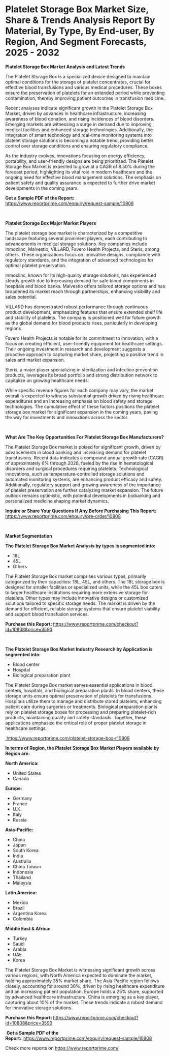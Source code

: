 <p><h1>Platelet Storage Box Market Size, Share & Trends Analysis Report By Material, By Type, By End-user, By Region, And Segment Forecasts, 2025 - 2032</h1></p><p><strong>Platelet Storage Box Market Analysis and Latest Trends</strong></p>
<p><p>The Platelet Storage Box is a specialized device designed to maintain optimal conditions for the storage of platelet concentrates, crucial for effective blood transfusions and various medical procedures. These boxes ensure the preservation of platelets for an extended period while preventing contamination, thereby improving patient outcomes in transfusion medicine.</p><p>Recent analyses indicate significant growth in the Platelet Storage Box Market, driven by advances in healthcare infrastructure, increasing awareness of blood donation, and rising incidences of blood disorders. Emerging markets are witnessing a surge in demand due to improving medical facilities and enhanced storage technologies. Additionally, the integration of smart technology and real-time monitoring systems into platelet storage solutions is becoming a notable trend, providing better control over storage conditions and ensuring regulatory compliance.</p><p>As the industry evolves, innovations focusing on energy efficiency, portability, and user-friendly designs are being prioritized. The Platelet Storage Box Market is expected to grow at a CAGR of 8.50% during the forecast period, highlighting its vital role in modern healthcare and the ongoing need for effective blood management solutions. The emphasis on patient safety and quality assurance is expected to further drive market developments in the coming years.</p></p>
<p><strong>Get a Sample PDF of the Report:&nbsp;</strong> <a href="https://www.reportprime.com/enquiry/request-sample/10808?utm_campaign=3068&utm_medium=2&utm_source=Github&utm_content=ia&utm_term=20032025&utm_id=platelet-storage-box">https://www.reportprime.com/enquiry/request-sample/10808</a></p>
<p>&nbsp;</p>
<p><strong>Platelet Storage Box Major Market Players</strong></p>
<p><p>The platelet storage box market is characterized by a competitive landscape featuring several prominent players, each contributing to advancements in medical storage solutions. Key companies include Inmoclinc, Malvestio, VILLARD, Favero Health Projects, and Steris, among others. These organizations focus on innovative designs, compliance with regulatory standards, and the integration of advanced technologies for optimal platelet preservation. </p><p>Inmoclinc, known for its high-quality storage solutions, has experienced steady growth due to increasing demand for safe blood components in hospitals and blood banks. Malvestio offers tailored storage options and has broadened its market reach through partnerships, enhancing visibility and sales potential. </p><p>VILLARD has demonstrated robust performance through continuous product development, emphasizing features that ensure extended shelf life and stability of platelets. The company is positioned well for future growth as the global demand for blood products rises, particularly in developing regions. </p><p>Favero Health Projects is notable for its commitment to innovation, with a focus on creating efficient, user-friendly equipment for healthcare settings. Their ongoing investment in research and development suggests a proactive approach to capturing market share, projecting a positive trend in sales and market expansion.</p><p>Steris, a major player specializing in sterilization and infection prevention products, leverages its broad portfolio and strong distribution network to capitalize on growing healthcare needs. </p><p>While specific revenue figures for each company may vary, the market overall is expected to witness substantial growth driven by rising healthcare expenditures and an increasing emphasis on blood safety and storage technologies. The cumulative effect of these factors positions the platelet storage box market for significant expansion in the coming years, paving the way for investments and innovations across the sector.</p></p>
<p>&nbsp;</p>
<p><strong>What Are The Key Opportunities For Platelet Storage Box Manufacturers?</strong></p>
<p><p>The Platelet Storage Box market is poised for significant growth, driven by advancements in blood banking and increasing demand for platelet transfusions. Recent data indicates a compound annual growth rate (CAGR) of approximately 6% through 2028, fueled by the rise in hematological disorders and surgical procedures requiring platelets. Technological innovations, such as temperature-controlled storage solutions and automated monitoring systems, are enhancing product efficacy and safety. Additionally, regulatory support and growing awareness of the importance of platelet preservation are further catalyzing market expansion. The future outlook remains optimistic, with potential developments in biobanking and personalized medicine shaping market dynamics.</p></p>
<p><strong>Inquire or Share Your Questions If Any Before Purchasing This Report:</strong> <a href="https://www.reportprime.com/enquiry/pre-order/10808?utm_campaign=3068&utm_medium=2&utm_source=Github&utm_content=ia&utm_term=20032025&utm_id=platelet-storage-box">https://www.reportprime.com/enquiry/pre-order/10808</a></p>
<p>&nbsp;</p>
<p><strong>Market Segmentation</strong></p>
<p><strong>The Platelet Storage Box Market Analysis by types is segmented into:</strong></p>
<p><ul><li>18L</li><li>45L</li><li>Others</li></ul></p>
<p><p>The Platelet Storage Box market comprises various types, primarily categorized by their capacities: 18L, 45L, and others. The 18L storage box is designed for smaller facilities or specialized units, while the 45L box caters to larger healthcare institutions requiring more extensive storage for platelets. Other types may include innovative designs or customized solutions tailored to specific storage needs. The market is driven by the demand for efficient, reliable storage systems that ensure platelet viability and support blood transfusion services.</p></p>
<p><strong>Purchase this Report:&nbsp;</strong><a href="https://www.reportprime.com/checkout?id=10808&price=3590&utm_campaign=3068&utm_medium=2&utm_source=Github&utm_content=ia&utm_term=20032025&utm_id=platelet-storage-box">https://www.reportprime.com/checkout?id=10808&price=3590</a></p>
<p>&nbsp;</p>
<p><strong>The Platelet Storage Box Market Industry Research by Application is segmented into:</strong></p>
<p><ul><li>Blood center</li><li>Hospital</li><li>Biological preparation plant</li></ul></p>
<p><p>The Platelet Storage Box market serves essential applications in blood centers, hospitals, and biological preparation plants. In blood centers, these storage units ensure optimal preservation of platelets for transfusions. Hospitals utilize them to manage and distribute stored platelets, enhancing patient care during surgeries or treatments. Biological preparation plants rely on platelet storage boxes for processing and preparing platelet-rich products, maintaining quality and safety standards. Together, these applications emphasize the critical role of proper platelet storage in healthcare settings.</p></p>
<p><a href="https://www.reportprime.com/platelet-storage-box-r10808?utm_campaign=3068&utm_medium=2&utm_source=Github&utm_content=ia&utm_term=20032025&utm_id=platelet-storage-box">&nbsp;https://www.reportprime.com/platelet-storage-box-r10808</a></p>
<p><strong>In terms of Region, the Platelet Storage Box Market Players available by Region are:</strong></p>
<p>
    <p> <strong> North America: </strong>
        <ul>
            <li>United States</li>
            <li>Canada</li>
        </ul>
        </p> 
    <p> <strong> Europe: </strong>
        <ul>
            <li>Germany</li>
            <li>France</li>
            <li>U.K.</li>
            <li>Italy</li>
            <li>Russia</li>
        </ul>
        </p> 
    <p> <strong> Asia-Pacific: </strong>
        <ul>
            <li>China</li>
            <li>Japan</li>
            <li>South Korea</li>
            <li>India</li>
            <li>Australia</li>
            <li>China Taiwan</li>
            <li>Indonesia</li>
            <li>Thailand</li>
            <li>Malaysia</li>
        </ul>
        </p> 
    <p> <strong> Latin America: </strong>
        <ul>
            <li>Mexico</li>
            <li>Brazil</li>
            <li>Argentina Korea</li>
            <li>Colombia</li>
        </ul>
        </p> 
    <p> <strong> Middle East & Africa: </strong>
        <ul>
            <li>Turkey</li>
            <li>Saudi</li>
            <li>Arabia</li>
            <li>UAE</li>
            <li>Korea</li>
        </ul>
    </p>
    </p>
<p><p>The Platelet Storage Box Market is witnessing significant growth across various regions, with North America expected to dominate the market, holding approximately 35% market share. The Asia-Pacific region follows closely, accounting for around 30%, driven by rising healthcare expenditure and an increasing patient population. Europe holds a 25% share, supported by advanced healthcare infrastructure. China is emerging as a key player, capturing about 10% of the market. These trends indicate a robust demand for innovative storage solutions.</p></p>
<p><strong>Purchase this Report: </strong><a href="https://www.reportprime.com/checkout?id=10808&price=3590&utm_campaign=3068&utm_medium=2&utm_source=Github&utm_content=ia&utm_term=20032025&utm_id=platelet-storage-box">https://www.reportprime.com/checkout?id=10808&price=3590</a></p>
<p>&nbsp;<strong>Get a Sample PDF of the Report:&nbsp;&nbsp;</strong><a href="https://www.reportprime.com/enquiry/request-sample/10808?utm_campaign=3068&utm_medium=2&utm_source=Github&utm_content=ia&utm_term=20032025&utm_id=platelet-storage-box">https://www.reportprime.com/enquiry/request-sample/10808</a></p>
<p><strong></strong></p>
<p>Check more reports on <a href="https://www.reportprime.com/?utm_campaign=3068&utm_medium=2&utm_source=Github&utm_content=ia&utm_term=20032025&utm_id=platelet-storage-box">https://www.reportprime.com/</a></p>